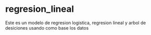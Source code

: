 # regresion_lineal
Este es un modelo de regresion logistica, regresion lineal y arbol de desiciones usando como base los datos
